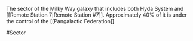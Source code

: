 The sector of the Milky Way galaxy that includes both Hyda System and <span class="political-bodies-places">[[Remote Station 7|Remote Station #7]]</span>.  Approximately 40% of it is under the control of the <span class="political-bodies-places">[[Pangalactic Federation]]</span>.

#Sector